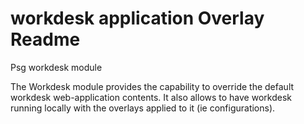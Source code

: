workdesk application Overlay Readme
===

Psg workdesk module

The Workdesk module provides the capability to override the default workdesk web-application contents.
It also allows to have workdesk running locally with the overlays applied to it (ie configurations).

